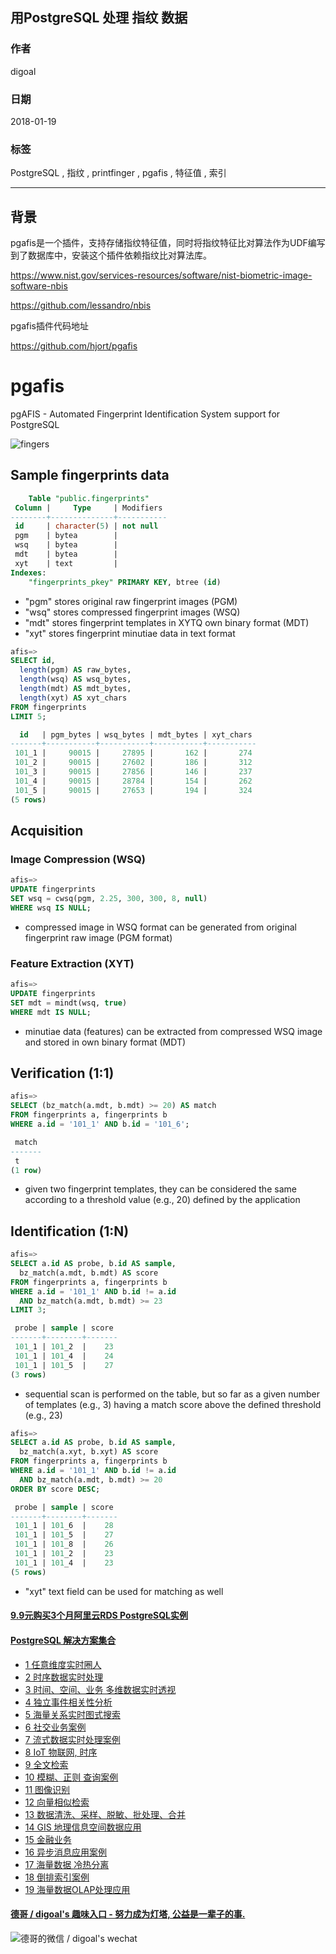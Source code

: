 ## 用PostgreSQL 处理 指纹 数据
                           
### 作者                           
digoal                           
                           
### 日期                           
2018-01-19                          
                           
### 标签                           
PostgreSQL , 指纹 , printfinger , pgafis , 特征值 , 索引 
                           
----                           
                           
## 背景 
pgafis是一个插件，支持存储指纹特征值，同时将指纹特征比对算法作为UDF编写到了数据库中，安装这个插件依赖指纹比对算法库。   
  
https://www.nist.gov/services-resources/software/nist-biometric-image-software-nbis  
  
https://github.com/lessandro/nbis  
    
pgafis插件代码地址  
  
https://github.com/hjort/pgafis  
  
pgafis
======

pgAFIS - Automated Fingerprint Identification System support for PostgreSQL

![fingers](20180119_02_pic_001.jpg)

## Sample fingerprints data

```sql
    Table "public.fingerprints"
 Column |     Type     | Modifiers 
--------+--------------+-----------
 id     | character(5) | not null
 pgm    | bytea        | 
 wsq    | bytea        | 
 mdt    | bytea        | 
 xyt    | text         | 
Indexes:
    "fingerprints_pkey" PRIMARY KEY, btree (id)
```
- "pgm" stores original raw fingerprint images (PGM)
- "wsq" stores compressed fingerprint images (WSQ)
- "mdt" stores fingerprint templates in XYTQ own binary format (MDT)
- "xyt" stores fingerprint minutiae data in text format

```sql
afis=>
SELECT id,
  length(pgm) AS raw_bytes,
  length(wsq) AS wsq_bytes,
  length(mdt) AS mdt_bytes,
  length(xyt) AS xyt_chars
FROM fingerprints
LIMIT 5;

  id   | pgm_bytes | wsq_bytes | mdt_bytes | xyt_chars 
-------+-----------+-----------+-----------+-----------
 101_1 |     90015 |     27895 |       162 |       274
 101_2 |     90015 |     27602 |       186 |       312
 101_3 |     90015 |     27856 |       146 |       237
 101_4 |     90015 |     28784 |       154 |       262
 101_5 |     90015 |     27653 |       194 |       324
(5 rows)
```

## Acquisition

### Image Compression (WSQ)

```sql
afis=>
UPDATE fingerprints
SET wsq = cwsq(pgm, 2.25, 300, 300, 8, null)
WHERE wsq IS NULL;
```
- compressed image in WSQ format can be generated from original fingerprint raw image (PGM format)

### Feature Extraction (XYT)

```sql
afis=>
UPDATE fingerprints
SET mdt = mindt(wsq, true)
WHERE mdt IS NULL;
```
- minutiae data (features) can be extracted from compressed WSQ image and stored in own binary format (MDT)

## Verification (1:1)

```sql
afis=>
SELECT (bz_match(a.mdt, b.mdt) >= 20) AS match
FROM fingerprints a, fingerprints b
WHERE a.id = '101_1' AND b.id = '101_6';

 match 
-------
 t
(1 row)
```
- given two fingerprint templates, they can be considered the same according to a threshold value (e.g., 20) defined by the application


## Identification (1:N)

```sql
afis=>
SELECT a.id AS probe, b.id AS sample,
  bz_match(a.mdt, b.mdt) AS score
FROM fingerprints a, fingerprints b
WHERE a.id = '101_1' AND b.id != a.id
  AND bz_match(a.mdt, b.mdt) >= 23
LIMIT 3;

 probe | sample | score 
-------+--------+-------
 101_1 | 101_2  |    23
 101_1 | 101_4  |    24
 101_1 | 101_5  |    27
(3 rows)
```
- sequential scan is performed on the table, but so far as a given number of templates (e.g., 3) having a match score above the defined threshold (e.g., 23)

```sql
afis=>
SELECT a.id AS probe, b.id AS sample,
  bz_match(a.xyt, b.xyt) AS score
FROM fingerprints a, fingerprints b
WHERE a.id = '101_1' AND b.id != a.id
  AND bz_match(a.mdt, b.mdt) >= 20
ORDER BY score DESC;

 probe | sample | score 
-------+--------+-------
 101_1 | 101_6  |    28
 101_1 | 101_5  |    27
 101_1 | 101_8  |    26
 101_1 | 101_2  |    23
 101_1 | 101_4  |    23
(5 rows)
```
- "xyt" text field can be used for matching as well
  
  
  
  
  
  
  
  
  
  
  
  
  
  
  
  
  
  
  
  
  
  
  
  
  
  
  
  
  
  
  
  
  
  
  
  
  
  
  
  
  
  
  
  
  
#### [9.9元购买3个月阿里云RDS PostgreSQL实例](https://www.aliyun.com/database/postgresqlactivity "57258f76c37864c6e6d23383d05714ea")
  
  
#### [PostgreSQL 解决方案集合](https://yq.aliyun.com/topic/118 "40cff096e9ed7122c512b35d8561d9c8")
- [1 任意维度实时圈人](https://yq.aliyun.com/topic/118 "40cff096e9ed7122c512b35d8561d9c8")
- [2 时序数据实时处理](https://yq.aliyun.com/topic/118 "40cff096e9ed7122c512b35d8561d9c8")
- [3 时间、空间、业务 多维数据实时透视](https://yq.aliyun.com/topic/118 "40cff096e9ed7122c512b35d8561d9c8")
- [4 独立事件相关性分析](https://yq.aliyun.com/topic/118 "40cff096e9ed7122c512b35d8561d9c8")
- [5 海量关系实时图式搜索](https://yq.aliyun.com/topic/118 "40cff096e9ed7122c512b35d8561d9c8")
- [6 社交业务案例](https://yq.aliyun.com/topic/118 "40cff096e9ed7122c512b35d8561d9c8")
- [7 流式数据实时处理案例](https://yq.aliyun.com/topic/118 "40cff096e9ed7122c512b35d8561d9c8")
- [8 IoT 物联网, 时序](https://yq.aliyun.com/topic/118 "40cff096e9ed7122c512b35d8561d9c8")
- [9 全文检索](https://yq.aliyun.com/topic/118 "40cff096e9ed7122c512b35d8561d9c8")
- [10 模糊、正则 查询案例](https://yq.aliyun.com/topic/118 "40cff096e9ed7122c512b35d8561d9c8")
- [11 图像识别](https://yq.aliyun.com/topic/118 "40cff096e9ed7122c512b35d8561d9c8")
- [12 向量相似检索](https://yq.aliyun.com/topic/118 "40cff096e9ed7122c512b35d8561d9c8")
- [13 数据清洗、采样、脱敏、批处理、合并](https://yq.aliyun.com/topic/118 "40cff096e9ed7122c512b35d8561d9c8")
- [14 GIS 地理信息空间数据应用](https://yq.aliyun.com/topic/118 "40cff096e9ed7122c512b35d8561d9c8")
- [15 金融业务](https://yq.aliyun.com/topic/118 "40cff096e9ed7122c512b35d8561d9c8")
- [16 异步消息应用案例](https://yq.aliyun.com/topic/118 "40cff096e9ed7122c512b35d8561d9c8")
- [17 海量数据 冷热分离](https://yq.aliyun.com/topic/118 "40cff096e9ed7122c512b35d8561d9c8")
- [18 倒排索引案例](https://yq.aliyun.com/topic/118 "40cff096e9ed7122c512b35d8561d9c8")
- [19 海量数据OLAP处理应用](https://yq.aliyun.com/topic/118 "40cff096e9ed7122c512b35d8561d9c8")
  
  
#### [德哥 / digoal's 趣味入口 - 努力成为灯塔, 公益是一辈子的事.](https://github.com/digoal/blog/blob/master/README.md "22709685feb7cab07d30f30387f0a9ae")
  
  
![德哥的微信 / digoal's wechat](../pic/digoal_weixin.jpg "f7ad92eeba24523fd47a6e1a0e691b59")
  
